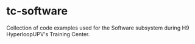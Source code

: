 # tc-software

Collection of code examples used for the Software subsystem during H9 HyperloopUPV's Training Center.
